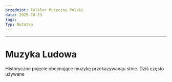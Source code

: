 ```yaml
---
przedmiot: Folklor Muzyczny Polski
data: 2025-10-23
tags:
Typ: Notatka
---
```

---

# Muzyka Ludowa
Historyczne	pojęcie	obejmujące muzykę przekazywanąu stnie. Dziś	
często	używane	
